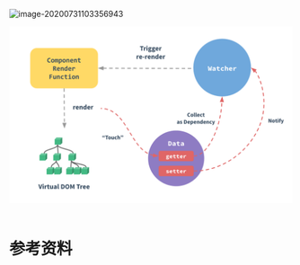 











![image-20200731103356943](C:\Users\May\AppData\Roaming\Typora\typora-user-images\image-20200731103356943.png)





<div align="center"> <img src="pics/data.png"/> </div><br>



# 参考资料